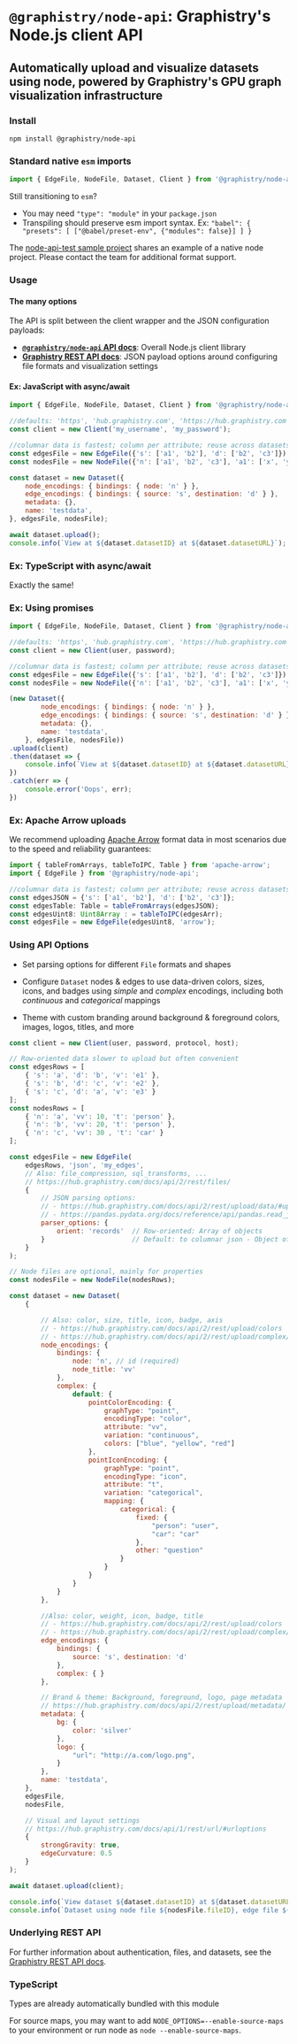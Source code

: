 # `@graphistry/node-api`: Graphistry's Node.js client API

## Automatically upload and visualize datasets using node, powered by Graphistry's GPU graph visualization infrastructure

### Install

`npm install @graphistry/node-api`

### Standard native `esm` imports

```javascript
import { EdgeFile, NodeFile, Dataset, Client } from '@graphistry/node-api';
```

Still transitioning to `esm`?

* You may need `"type": "module"` in your `package.json`
* Transpiling should preserve esm import syntax. Ex: `"babel": { "presets": [ ["@babel/preset-env", {"modules": false}] ] }`

The [node-api-test sample project](https://github.com/graphistry/graphistry-js/tree/master/projects/node-api) shares an example of a native node project. Please contact the team for additional format support.


### Usage

#### The many options

The API is split between the client wrapper and the JSON configuration payloads:

* **[`@graphistry/node-api` API docs](https://graphistry.github.io/graphistry-js/node-tsdocs/)**: Overall Node.js client llibrary
* **[Graphistry REST API docs](https://hub.graphistry.com/docs/api/)**: JSON payload options around configuring file formats and visualization settings

#### Ex: JavaScript with async/await

```javascript
import { EdgeFile, NodeFile, Dataset, Client } from '@graphistry/node-api';

//defaults: 'https', 'hub.graphistry.com', 'https://hub.graphistry.com'
const client = new Client('my_username', 'my_password');

//columnar data is fastest; column per attribute; reuse across datasets
const edgesFile = new EdgeFile({'s': ['a1', 'b2'], 'd': ['b2', 'c3']});
const nodesFile = new NodeFile({'n': ['a1', 'b2', 'c3'], 'a1': ['x', 'y', 'z']});

const dataset = new Dataset({
    node_encodings: { bindings: { node: 'n' } },
    edge_encodings: { bindings: { source: 's', destination: 'd' } },
    metadata: {},
    name: 'testdata',
}, edgesFile, nodesFile);

await dataset.upload();
console.info(`View at ${dataset.datasetID} at ${dataset.datasetURL}`);
```

### Ex: TypeScript with async/await

Exactly the same!

### Ex: Using promises

```javascript
import { EdgeFile, NodeFile, Dataset, Client } from '@graphistry/node-api';

//defaults: 'https', 'hub.graphistry.com', 'https://hub.graphistry.com'
const client = new Client(user, password);

//columnar data is fastest; column per attribute; reuse across datasets
const edgesFile = new EdgeFile({'s': ['a1', 'b2'], 'd': ['b2', 'c3']});
const nodesFile = new NodeFile({'n': ['a1', 'b2', 'c3'], 'a1': ['x', 'y', 'z']});

(new Dataset({
        node_encodings: { bindings: { node: 'n' } },
        edge_encodings: { bindings: { source: 's', destination: 'd' } },
        metadata: {},
        name: 'testdata',
    }, edgesFile, nodesFile))
.upload(client)
.then(dataset => {
    console.info(`View at ${dataset.datasetID} at ${dataset.datasetURL}`);
})
.catch(err => {
    console.error('Oops', err);
})
```

### Ex: Apache Arrow uploads

We recommend uploading [Apache Arrow](https://arrow.apache.org/docs/dev/index.html) format data in most scenarios due to the speed and reliability guarantees:

```javascript
import { tableFromArrays, tableToIPC, Table } from 'apache-arrow';
import { EdgeFile } from '@graphistry/node-api';

//columnar data is fastest; column per attribute; reuse across datasets
const edgesJSON = {'s': ['a1', 'b2'], 'd': ['b2', 'c3']};
const edgesTable: Table = tableFromArrays(edgesJSON);
const edgesUint8: Uint8Array : = tableToIPC(edgesArr);
const edgesFile = new EdgeFile(edgesUint8, 'arrow');
```

### Using API Options

* Set parsing options for different `File` formats and shapes

* Configure `Dataset` nodes &amp; edges to use data-driven colors, sizes, icons, and badges using *simple* and *complex* encodings, including both *continuous* and *categorical* mappings

* Theme with custom branding around background &amp; foreground colors, images, logos, titles, and more



```javascript
const client = new Client(user, password, protocol, host);

// Row-oriented data slower to upload but often convenient
const edgesRows = [
    { 's': 'a', 'd': 'b', 'v': 'e1' },
    { 's': 'b', 'd': 'c', 'v': 'e2' },
    { 's': 'c', 'd': 'a', 'v': 'e3' }
];
const nodesRows = [
    { 'n': 'a', 'vv': 10, 't': 'person' },
    { 'n': 'b', 'vv': 20, 't': 'person' },
    { 'n': 'c', 'vv': 30 , 't': 'car' }
];

const edgesFile = new EdgeFile(
    edgesRows, 'json', 'my_edges',
    // Also: file_compression, sql_transforms, ...
    // https://hub.graphistry.com/docs/api/2/rest/files/
    {
        // JSON parsing options:
        // - https://hub.graphistry.com/docs/api/2/rest/upload/data/#uploadjson2
        // - https://pandas.pydata.org/docs/reference/api/pandas.read_json.html
        parser_options: {
            orient: 'records'  // Row-oriented: Array of objects
        }                      // Default: to columnar json - Object of arrays
    }
);

// Node files are optional, mainly for properties
const nodesFile = new NodeFile(nodesRows);

const dataset = new Dataset(
    {

        // Also: color, size, title, icon, badge, axis
        // - https://hub.graphistry.com/docs/api/2/rest/upload/colors
        // - https://hub.graphistry.com/docs/api/2/rest/upload/complex/
        node_encodings: {
            bindings: {
                node: 'n', // id (required)
                node_title: 'vv'
            },
            complex: {
                default: {
                    pointColorEncoding: {
                        graphType: "point",
                        encodingType: "color",
                        attribute: "vv",
                        variation: "continuous",
                        colors: ["blue", "yellow", "red"]
                    },
                    pointIconEncoding: {
                        graphType: "point",
                        encodingType: "icon",
                        attribute: "t",
                        variation: "categorical",
                        mapping: {
                            categorical: {
                                fixed: {
                                    "person": "user",
                                    "car": "car"
                                },
                                other: "question"
                            }
                        }
                    }
                }
            }
        },

        //Also: color, weight, icon, badge, title
        // - https://hub.graphistry.com/docs/api/2/rest/upload/colors
        // - https://hub.graphistry.com/docs/api/2/rest/upload/complex/
        edge_encodings: {
            bindings: {
                source: 's', destination: 'd'
            },
            complex: { }
        },

        // Brand & theme: Background, foreground, logo, page metadata
        // https://hub.graphistry.com/docs/api/2/rest/upload/metadata/
        metadata: {
            bg: {
                color: 'silver'
            },
            logo: {
                "url": "http://a.com/logo.png",
            }
        },
        name: 'testdata',
    },
    edgesFile,
    nodesFile,

    // Visual and layout settings
    // https://hub.graphistry.com/docs/api/1/rest/url/#urloptions
    {
        strongGravity: true,
        edgeCurvature: 0.5
    }
);

await dataset.upload(client);

console.info(`View dataset ${dataset.datasetID} at ${dataset.datasetURL}`);
console.info(`Dataset using node file ${nodesFile.fileID}, edge file ${edgesFile.fileID}`);
```

### Underlying REST API

For further information about authentication, files, and datasets, see the [Graphistry REST API docs](https://hub.graphistry.com/docs/api/).

### TypeScript

Types are already automatically bundled with this module

For source maps, you may want to add `NODE_OPTIONS=--enable-source-maps` to your environment or run node as `node --enable-source-maps`.
